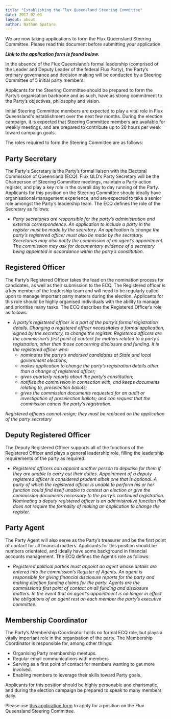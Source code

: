 ```yaml
---
title: "Establishing the Flux Queensland Steering Committee"
date: 2017-02-03
layout: about
author: Nathan Spataro
---
```


We are now taking applications to form the Flux Queensland Steering Committee.
Please read this document before submitting your application.

_**Link to the application form is found below.**_

In the absence of the Flux Queensland’s formal leadership
(comprised of the Leader and Deputy Leader of the federal Flux Party),
the Party’s ordinary governance and decision making will be conducted
by a Steering Committee of 5 initial party members.
 
Applicants for the Steering Committee should be prepared to form the
Party’s organisation backbone and as such, have as strong commitment
to the Party’s objectives, philosophy and vision.

Initial Steering Committee members are expected to play a vital role
in Flux Queensland's establishment over the next few months. During
the election campaign, it is expected that Steering Committee members
are available for weekly meetings, and are prepared to contribute up
to 20 hours per week toward campaign goals.

The roles required to form the Steering Committee are as follows: 

## __Party Secretary__

The Party's Secretary is the Party’s formal liaison with the Electoral
Commission of Queensland (ECQ). Flux QLD’s Party Secretary will be the
Chairperson of Steering Committee meetings, maintain a Party action
register, and play a key role in the overall day to day running of
the Party. Applicants for this position on the Steering Committee
should ideally have organisational management experience, and are
expected to take a senior role amongst the Party’s leadership team.
The ECQ defines the role of the Secretary as follows:

* _Party secretaries are responsible for the party’s administration
and external correspondence. An application to include a party in the
register must be made by the secretary. An application to change the
party’s registered officer must also be made by the secretary.
Secretaries may also notify the commission of an agent’s appointment.
The commission may ask for documentary evidence of a secretary being
appointed in accordance within the party’s constitution._

## __Registered Officer__

The Party’s Registered Officer takes the lead on the nomination process 
for candidates, as well as their submission to the ECQ. The Registered 
officer is a key member of the leadership team and will need to be 
regularly called upon to manage important party matters during the 
election. Applicants for this role should be highly organised individuals 
with the ability to manage and prioritise many tasks. The ECQ describes 
the Registered Officer’s role as follows:

* _A party’s registered officer is a part of the party’s formal registration details.
Changing a registered officer necessitates a formal application, signed by the
secretary, to change the register. Registered officers are the commission’s
first point of contact for matters related to a party’s registration, other
than those concerning disclosure and funding.
It is the registered officer who:_
  * _nominates the party’s endorsed candidates at State and local government elections;_
  * _makes application to change the party’s registration details other than
  a change of registered officer;_
  * _gives quarterly reports about the party’s constitution;_
  * _notifies the commission in connection with, and keeps documents relating
  to, preselection ballots;_
  * _gives the commission documents requested for an audit or investigation
  of preselection ballots; and can request that the commission cancel the party’s
  registration._

_Registered officers cannot resign; they must be replaced on the application of
the party secretary_

## __Deputy Registered Officer__

The Deputy Registered Officer supports all of the functions of the Registered 
Officer and plays a general leadership role, filling the leadership 
requirements of the party as required.

* _Registered officers can appoint another person to deputise for them if 
they are unable to carry out their duties. Appointment of a deputy registered 
officer is considered prudent albeit one that is optional. A party of which 
the registered officer is unable to perform his or her function could find 
itself unable to contest an election or give the commission documents necessary 
to the party’s continued registration. Nominating a deputy registered officer 
is an administrative function that does not require the formality of making 
an application to change the register._

## __Party Agent__

The Party Agent will also serve as the Party’s treasurer and be the first
point of contact for all financial matters. Applicants for this position
should be numbers orientated, and ideally have some background in financial
accounts management. The ECQ defines the Agent’s role as follows:

* _Registered political parties must appoint an agent whose details are
entered into the commission’s Register of Agents. An agent is responsible
for giving financial disclosure reports for the party and making election
funding claims for the party. Agents are the commission’s first point of
contact on all funding and disclosure matters.
In the event that an agent’s appointment is no longer in effect the
obligations of an agent rest on each member the party’s executive committee._

## __Membership Coordinator__

The Party’s Membership Coordinator holds no formal ECQ role, but plays a
vitally important role in the organisation of the party. The Membership
Coordinator is responsible for, among other things:

* Organising Party membership meetups.
* Regular email communications with members.
* Serving as a first point of contact for members wanting to get more involved.
* Enabling members to leverage their skills toward Party goals.

Applicants for this position should be highly personable and charismatic,
and during the election campaign be prepared to speak to many members daily.

Please use [this application form](https://goo.gl/forms/eTjT6xhgt73NtYVn1) to apply for a
position on the Flux Queensland Steering Committee.
